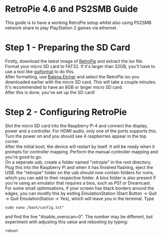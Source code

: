 # RetroPie 4.6 and PS2SMB Guide

This guide is to have a working RetroPie setup whilst also using PS2SMB network share to play PlayStation 2 games via ethernet. 

# Step 1 - Preparing the SD Card

Firstly, download the latest image of [RetroPie](https://retropie.org.uk/download/) and extract the iso file.\
Format your micro SD card to FAT32. If it's larger than 
32GB, you'll have to use a tool like [guiformat](http://www.ridgecrop.demon.co.uk/index.htm?guiformat.htm) to do this.\
After formatting, use [Balena Etcher](https://www.balena.io/etcher/) and select the RetroPie iso you downloaded earlier with the micro SD card. This will take a couple minutes. It's recommended to have an 8GB or larger micro SD card.\
After this is done, you've set up the SD card!

# Step 2 - Configuring RetroPie

Slot the micro SD card into the Raspberry Pi 4 and connect the display, power and a controller. For HDMI audio, only one of the ports supports this. Turn the power on and you should see 4 raspberries appear in the top corner.\
After the initial boot, the device will restart by itself. It will be ready when it prompts for controller mapping. Perform the manual controller mapping and you're good to go.\
On a seperate usb, create a folder named "retropie" in the root directory. Plug this into the Raspberry Pi and when it has finished flashing, eject the USB. the "retropie" folder on the usb should now contain folders for roms, which you can add to their respective folder. A bios folder is also present if you're using an emulator that requires a bios, such as PS1 or Dreamcast.\
For some small optimisations, if your screen has black borders around the edges, you can modify this by exiting EmulationStation (Start Button -> Quit -> Quit EmulationStation -> Yes), which will leave you in the terminal. Type
```
sudo nano /boot/config.txt"
```
and find the line "disable_overscan=0". The number may be different, but experiment with adjusting this value and rebooting by typing:
```
reboot
```

